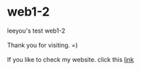 # web1-2
leeyou's test web1-2<br><br>
Thank you for visiting. =) <br><br>
If you like to check my website. click this <a href="https://leeyou31.github.io/web1-2/practice1.html"> link </a><br>
